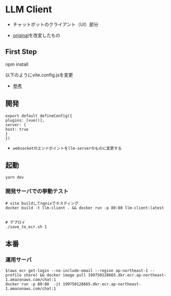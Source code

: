 # LLM Client

- チャットボットのクライアント（UI）部分

- [original](https://github.com/KtechB/llm-interface-react/tree/v0.0.0)を改変したもの


## First Step


npm install


以下のようにvite.config.jsを変更

- [参考](https://choice-site.com/2021/06/24/docker%E3%81%ABvite%E3%82%92%E5%85%A5%E3%82%8C%E3%81%A6vue%E3%81%A7%E9%96%8B%E7%99%BA%E3%81%97%E3%82%88%E3%81%86%E3%81%A8%E3%81%97%E3%81%9F%E3%81%A8%E3%81%8Dlocalhost%E3%81%AB%E7%B9%8B%E3%81%8C/)


## 開発

```
export default defineConfig({
plugins: [vue()],
server: {
host: true
}
})
```

- `websocketのエンドポイントをllm-serverのものに変更する`

## 起動

```
yarn dev
```

### 開発サーバでの挙動テスト

``` 
# vite buildしてngnixでホスティング
docker build -t llm-client . && docker run -p 80:80 llm-client:latest


# デプロイ
./save_to_ecr.sh 1
```



## 本番


### 運用サーバ

```
$(aws ecr get-login --no-include-email --region ap-northeast-1 --profile share) && docker image pull 199750128665.dkr.ecr.ap-northeast-1.amazonaws.com/chat:1
docker run -p 80:80  -it 199750128665.dkr.ecr.ap-northeast-1.amazonaws.com/chat:1
```

